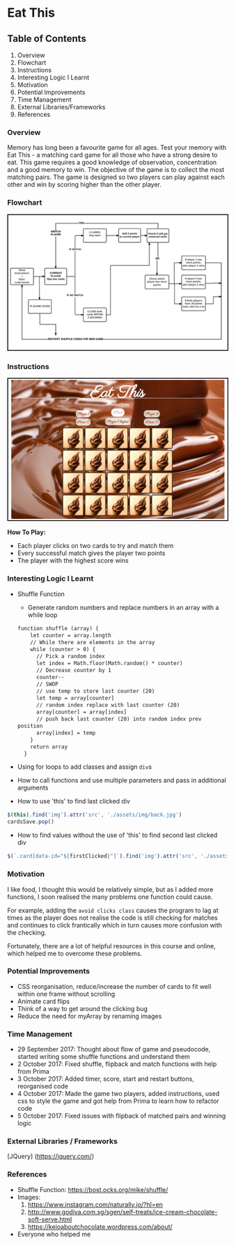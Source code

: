 # **Eat This**

## **Table of Contents**
1. Overview
2. Flowchart
3. Instructions
4. Interesting Logic I Learnt
5. Motivation
6. Potential Improvements
7. Time Management
8. External Libraries/Frameworks
9. References

### **Overview**
Memory has long been a favourite game for all ages. Test your memory with Eat This - a matching card game for all those who have a strong desire to eat. This game requires a good knowledge of observation, concentration and a good memory to win. The objective of the game is to collect the most matching pairs. The game is designed so two players can play against each other and win by scoring higher than the other player.

### **Flowchart**
<img src="/assets/img/gameflowchart.png" border = 2px solid black>

### **Instructions**
<img src="/assets/img/gamescreenshot.png" border = 2px solid black>

**How To Play:**
+ Each player clicks on two cards to try and match them
+ Every successful match gives the player two points
+ The player with the highest score wins

### **Interesting Logic I Learnt**
+ Shuffle Function
  + Generate random numbers and replace numbers in an array with a while loop
  ```
  function shuffle (array) {
      let counter = array.length
      // While there are elements in the array
      while (counter > 0) {
        // Pick a random index
        let index = Math.floor(Math.random() * counter)
        // Decrease counter by 1
        counter--
        // SWOP
        // use temp to store last counter (20)
        let temp = array[counter]
        // random index replace with last counter (20)
        array[counter] = array[index]
        // push back last counter (20) into random index prev position
        array[index] = temp
      }
      return array
    }
    ```

+ Using for loops to add classes and assign `div`s

+ How to call functions and use multiple parameters and pass in additional arguments


+ How to use 'this' to find last clicked div
```javascript
$(this).find('img').attr('src', './assets/img/back.jpg')
cardsSave.pop()
```


+ How to find values without the use of 'this' to find second last clicked div
```javascript
$(`.card[data-id="${firstClicked}"]`).find('img').attr('src', './assets/img/back.jpg')
```

### **Motivation**
I like food, I thought this would be relatively simple, but as I added more functions, I soon realised the many problems one function could cause.

For example, adding the ```avoid clicks class``` causes the program to lag at times as the player does not realise the code is still checking for matches and continues to click frantically which in turn causes more confusion with the checking.

Fortunately, there are a lot of helpful resources in this course and online, which helped me to overcome these problems.

### **Potential Improvements**
+ CSS reorganisation, reduce/increase the number of cards to fit well within one frame without scrolling
+ Animate card flips
+ Think of a way to get around the clicking bug
+ Reduce the need for myArray by renaming images

### **Time Management**
+ 29 September 2017: Thought about flow of game and pseudocode, started writing some shuffle functions and understand them
+ 2 October 2017: Fixed shuffle, flipback and match functions with help from Prima
+ 3 October 2017: Added timer, score, start and restart buttons, reorganised code
+ 4 October 2017: Made the game two players, added instructions, used css to style the game and got help from Prima to learn how to refactor code
+ 5 October 2017: Fixed issues with flipback of matched pairs and winning logic

### **External Libraries / Frameworks**

[JQuery] (https://jquery.com/)

### **References**
+ Shuffle Function: https://bost.ocks.org/mike/shuffle/
+ Images:
  1. https://www.instagram.com/naturally.jo/?hl=en
  2. http://www.godiva.com.sg/sgen/self-treats/ice-cream-chocolate-soft-serve.html
  3. https://keioaboutchocolate.wordpress.com/about/
+ Everyone who helped me
